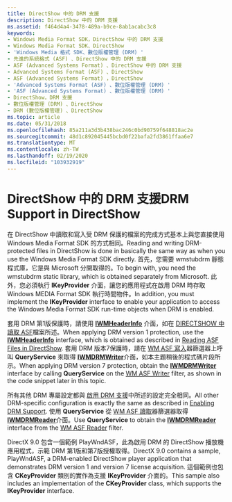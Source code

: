 ```yaml
---
title: DirectShow 中的 DRM 支援
description: DirectShow 中的 DRM 支援
ms.assetid: f464d4a4-3478-489a-b9ce-8ab1acabc3c8
keywords:
- Windows Media Format SDK，DirectShow 中的 DRM 支援
- Windows Media Format SDK、DirectShow
- 'Windows Media 格式 SDK、數位版權管理 (DRM) '
- 先進的系統格式 (ASF) 、DirectShow 中的 DRM 支援
- ASF (Advanced Systems Format) 、DirectShow 中的 DRM 支援
- Advanced Systems Format (ASF) 、DirectShow
- ASF (Advanced Systems Format) ，DirectShow
- 'Advanced Systems Format (ASF) 、數位版權管理 (DRM) '
- 'ASF (Advanced Systems Format) 、數位版權管理 (DRM) '
- DirectShow，DRM 支援
- 數位版權管理 (DRM) 、DirectShow
- DRM (數位版權管理) 、DirectShow
ms.topic: article
ms.date: 05/31/2018
ms.openlocfilehash: 85a211a3d3b438bac246c0bd90759f648818ac2e
ms.sourcegitcommit: 48d1c892045445bcbd0f22bafa2fd3861ffaa6e7
ms.translationtype: MT
ms.contentlocale: zh-TW
ms.lasthandoff: 02/19/2020
ms.locfileid: "103932919"
---
```

# <a name="drm-support-in-directshow"></a><span data-ttu-id="23fdd-115">DirectShow 中的 DRM 支援</span><span class="sxs-lookup"><span data-stu-id="23fdd-115">DRM Support in DirectShow</span></span>

<span data-ttu-id="23fdd-116">在 DirectShow 中讀取和寫入受 DRM 保護的檔案的完成方式基本上與您直接使用 Windows Media Format SDK 的方式相同。</span><span class="sxs-lookup"><span data-stu-id="23fdd-116">Reading and writing DRM-protected files in DirectShow is done in basically the same way as when you use the Windows Media Format SDK directly.</span></span> <span data-ttu-id="23fdd-117">首先，您需要 wmstubdrm 靜態程式庫，它是與 Microsoft 分開取得的。</span><span class="sxs-lookup"><span data-stu-id="23fdd-117">To begin with, you need the wmstubdrm static library, which is obtained separately from Microsoft.</span></span> <span data-ttu-id="23fdd-118">此外，您必須執行 **IKeyProvider** 介面，讓您的應用程式在啟用 DRM 時存取 Windows MEDIA Format SDK 執行時間物件。</span><span class="sxs-lookup"><span data-stu-id="23fdd-118">In addition, you must implement the **IKeyProvider** interface to enable your application to access the Windows Media Format SDK run-time objects when DRM is enabled.</span></span>

<span data-ttu-id="23fdd-119">套用 DRM 第1版保護時，請使用 [**IWMHeaderInfo**](/previous-versions/windows/desktop/api/wmsdkidl/nn-wmsdkidl-iwmheaderinfo) 介面，如在 [DIRECTSHOW 中讀取 ASF](reading-asf-files-in-directshow.md)檔案所述。</span><span class="sxs-lookup"><span data-stu-id="23fdd-119">When applying DRM version 1 protection, use the [**IWMHeaderInfo**](/previous-versions/windows/desktop/api/wmsdkidl/nn-wmsdkidl-iwmheaderinfo) interface, which is obtained as described in [Reading ASF Files in DirectShow](reading-asf-files-in-directshow.md).</span></span> <span data-ttu-id="23fdd-120">套用 DRM 版本7保護時，請在 [WM ASF 寫入](wm-asf-writer-filter.md)器篩選器上呼叫 **QueryService** 來取得 [**IWMDRMWriter**](/previous-versions/windows/desktop/api/wmsdkidl/nn-wmsdkidl-iwmdrmwriter)介面，如本主題稍後的程式碼片段所示。</span><span class="sxs-lookup"><span data-stu-id="23fdd-120">When applying DRM version 7 protection, obtain the [**IWMDRMWriter**](/previous-versions/windows/desktop/api/wmsdkidl/nn-wmsdkidl-iwmdrmwriter) interface by calling **QueryService** on the [WM ASF Writer](wm-asf-writer-filter.md) filter, as shown in the code snippet later in this topic.</span></span>

<span data-ttu-id="23fdd-121">所有其他 DRM 專屬設定都與 [啟用 DRM 支援](enabling-drm-support.md)中所述的設定完全相同。</span><span class="sxs-lookup"><span data-stu-id="23fdd-121">All other DRM-specific configuration is exactly the same as described in [Enabling DRM Support](enabling-drm-support.md).</span></span> <span data-ttu-id="23fdd-122">使用 **QueryService** 從 [WM ASF 讀取](wm-asf-reader-filter.md)器篩選器取得 [**IWMDRMReader**](/previous-versions/windows/desktop/api/wmsdkidl/nn-wmsdkidl-iwmdrmreader)介面。</span><span class="sxs-lookup"><span data-stu-id="23fdd-122">Use **QueryService** to obtain the [**IWMDRMReader**](/previous-versions/windows/desktop/api/wmsdkidl/nn-wmsdkidl-iwmdrmreader) interface from the [WM ASF Reader](wm-asf-reader-filter.md) filter.</span></span>

<span data-ttu-id="23fdd-123">DirectX 9.0 包含一個範例 PlayWndASF，此為啟用 DRM 的 DirectShow 播放機應用程式，示範 DRM 第1版和第7版授權取得。</span><span class="sxs-lookup"><span data-stu-id="23fdd-123">DirectX 9.0 contains a sample, PlayWndASF, a DRM-enabled DirectShow player application that demonstrates DRM version 1 and version 7 license acquisition.</span></span> <span data-ttu-id="23fdd-124">這個範例也包含 **CKeyProvider** 類別的實作為支援 **IKeyProvider** 介面的。</span><span class="sxs-lookup"><span data-stu-id="23fdd-124">This sample also includes an implementation of the **CKeyProvider** class, which supports the **IKeyProvider** interface.</span></span>

 

 




